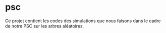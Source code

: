 # psc
Ce projet contient les codes des simulations que nous faisons dans le cadre de notre PSC sur les arbres aléatoires.
